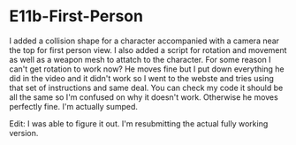 # E11b-First-Person

I added a collision shape for a character accompanied with a camera near the top for first person view. I also added a script for rotation and movement as well as a weapon mesh to attatch to the character. For some reason I can't get rotation to work now? He moves fine but I put down everything he did in the video and it didn't work so I went to the webste and tries using that set of instructions and same deal. You can check my code it should be all the same so I'm confused on why it doesn't work. Otherwise he moves perfectly fine. I'm actually sumped.

Edit: I was able to figure it out. I'm resubmitting the actual fully working version.
